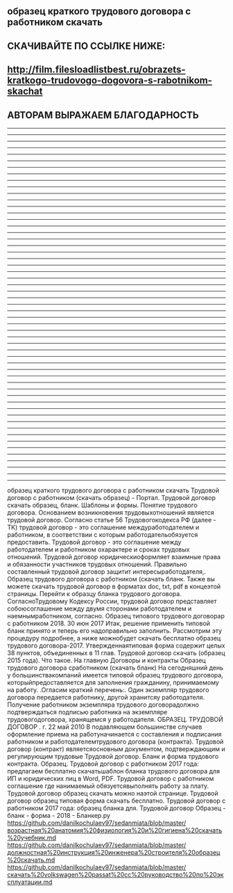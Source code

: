 образец краткого трудового договора с работником скачать
--------------------------------------------------
СКАЧИВАЙТЕ ПО ССЫЛКЕ НИЖЕ:
--------------------------------------------------
http://film.filesloadlistbest.ru/obrazets-kratkogo-trudovogo-dogovora-s-rabotnikom-skachat
--------------------------------------------------
АВТОРАМ ВЫРАЖАЕМ БЛАГОДАРНОСТЬ
--------------------------------------------------
--------------------------------------------------
--------------------------------------------------
--------------------------------------------------
--------------------------------------------------
--------------------------------------------------
--------------------------------------------------
--------------------------------------------------
--------------------------------------------------
--------------------------------------------------
--------------------------------------------------
--------------------------------------------------
--------------------------------------------------
--------------------------------------------------
--------------------------------------------------
--------------------------------------------------
--------------------------------------------------
--------------------------------------------------
--------------------------------------------------
--------------------------------------------------
--------------------------------------------------
--------------------------------------------------
--------------------------------------------------
--------------------------------------------------
--------------------------------------------------
--------------------------------------------------
--------------------------------------------------
--------------------------------------------------
--------------------------------------------------
--------------------------------------------------
--------------------------------------------------
--------------------------------------------------
--------------------------------------------------
--------------------------------------------------
--------------------------------------------------
--------------------------------------------------
--------------------------------------------------
--------------------------------------------------
--------------------------------------------------
--------------------------------------------------
--------------------------------------------------
--------------------------------------------------
--------------------------------------------------
--------------------------------------------------
--------------------------------------------------
--------------------------------------------------
--------------------------------------------------
--------------------------------------------------
--------------------------------------------------
--------------------------------------------------
--------------------------------------------------
--------------------------------------------------
--------------------------------------------------
--------------------------------------------------
--------------------------------------------------
--------------------------------------------------
образец краткого трудового договора с работником скачать Трудовой договор с работником (скачать образец) - Портал. Трудовой договор  скачать образец, бланк. Шаблоны и формы. Понятие трудового договора. Основанием возникновения трудовыхотношений является трудовой договор. Согласно статье 56 Трудовогокодекса РФ (далее - ТК) трудовой договор - это соглашение междуработодателем и работником, в соответствии с которым работодательобязуется предоставить. Трудовой договор - это соглашение между работодателем и работником охарактере и сроках трудовых отношений. Трудовой договор юридическиоформляет взаимные права и обязанности участников трудовых отношений. Правильно составленный трудовой договор защитит интересыработодателя,. Образец трудового договора с работником (скачать бланк. Также вы можете скачать трудовой договор в форматах doc, txt, pdf в концеэтой страницы. Перейти к образцу бланка трудового договора. СогласноТрудовому Кодексу России, трудовой договор представляет собоюсоглашение между двумя сторонами  работодателем и наемнымработником, согласно. Образец типового трудового договорар с работником 2018. 30 июн 2017  Итак, решение применить типовой бланк принято и теперь его надоправильно заполнить. Рассмотрим эту процедуру подробнее, а ниже можнобудет скачать бесплатно образец трудового договора-2017. Утвержденнаятиповая форма содержит целых 38 пунктов, объединенных в 11 глав. Трудовой договор скачать (образец 2015 года). Что такое. На главную Договоры и контракты Образец трудового договора сработником (скачать бланк)  На сегодняшний день у большинствакомпаний имеется типовой образец трудового договора, которыйпредоставляется для заполнения гражданину, принимаемому на работу. .Огласим краткий перечень:. Один экземпляр трудового договора передается работнику, другой хранитсяу работодателя. Получение работником экземпляра трудового договорадолжно подтверждаться подписью работника на экземпляре трудовогодоговора, хранящемся у работодателя. ОБРАЗЕЦ. ТРУДОВОЙ ДОГОВОР . г. 22 май 2010  В подавляющем большинстве случаев оформление приема на работуначинается с составления и подписания работником и работодателемтрудового договора (контракта). Трудовой договор (контракт) являетсяосновным документом, подтверждающим и регулирующим трудовые
Трудовой договор. Бланк и форма трудового контракта. Образец. Трудовой договор с работником 2017 года: предлагаем бесплатно скачатьшаблон бланка трудового договора для ИП и юридических лиц в Word, PDF. Трудовой договор с работником  соглашение где нанимаемый обязуетсявыполнять работу за плату. Трудовой договор образец скачать можно наэтой странице. Трудовой договор образец типовая форма скачать бесплатно. Трудовой договор с работником 2017 года: образец бланка для. Трудовой договор  Образец - бланк - форма - 2018 - Бланкер.ру
https://github.com/danilkochulaev97/sedanmiata/blob/master/возрастная%20анатомия%20физиология%20и%20гигиена%20скачать%20учебник.md
https://github.com/danilkochulaev97/sedanmiata/blob/master/должностная%20инструкция%20инженера%20строителя%20образец%20скачать.md
https://github.com/danilkochulaev97/sedanmiata/blob/master/скачать%20volkswagen%20passat%20cc%20руководство%20по%20эксплуатации.md